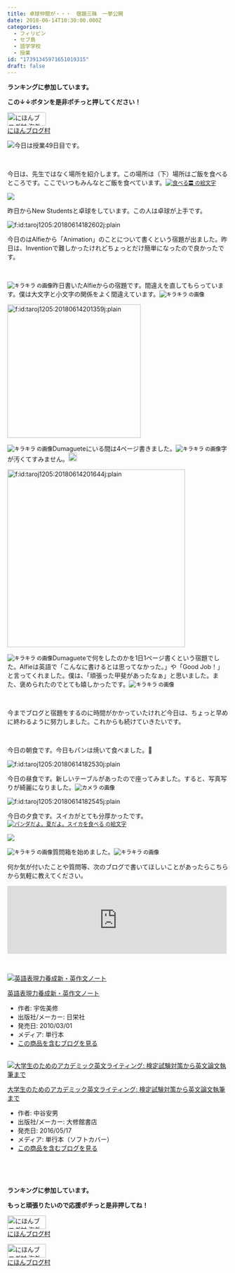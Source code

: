 ```yaml
---
title: 卓球仲間が・・・　宿題三昧　一挙公開
date: 2018-06-14T10:30:00.000Z
categories:
  - フィリピン
  - セブ島
  - 語学学校
  - 授業
id: "17391345971651019315"
draft: false
---
```

<p><strong>ランキングに参加しています。</strong></p>
<p><strong>この↓↓ボタンを是非ポチっと押してください！</strong></p>
<p><a href="//overseas.blogmura.com/cebu/ranking.html"><img src="//overseas.blogmura.com/cebu/img/cebu88_31.gif" alt="にほんブログ村 海外生活ブログ セブ島情報へ" width="88" height="31" border="0" /></a><br /><a href="//overseas.blogmura.com/cebu/ranking.html">にほんブログ村</a></p>
<p><img class="magnifiable" src="https://lh3.googleusercontent.com/-c5Al1YyH4Oo/WyI5tO5JH5I/AAAAAAAAG_c/9sC7hekE3ug71U7-4o-p-LGlcu9tcMScwCE0YBhgL/s1024/DSC_0026.JPG" />今日は授業49日目です。</p>
<p> </p>
<p>今日は、先生ではなく場所を紹介します。この場所は（下）場所はご飯を食べるところです。ここでいつもみんなとご飯を食べています。<a href="http://emoji7.jp/059xa_776758/%E9%A3%9F%E3%81%B9%E3%82%8B%E3%80%93/" style="font-size: 12px; font-family: Meiryo; font-style: normal; font-variant-ligatures: normal; font-variant-caps: normal; font-weight: 400; letter-spacing: normal; orphans: 2; text-align: start; text-indent: 0px; text-transform: none; white-space: normal; widows: 2; word-spacing: 0px; -webkit-text-stroke-width: 0px;"><img style="font-size: 12px;" src="http://gazo.emoji7.jp/img/059xa_776758/%E9%A3%9F%E3%81%B9%E3%82%8B%E3%80%93_m.gif" alt="食べる〓 の絵文字" border="0" /></a></p>
<p><img class="magnifiable" src="https://lh3.googleusercontent.com/-A5D8SmXacr4/WyJCGl_DLmI/AAAAAAAAHAo/P9CDhgIOMlUxHEPpAMTa4vr8hUsKtUfcgCE0YBhgL/s1024/IMG_20180614_182034.jpg" /></p>
<p>昨日からNew Studentsと卓球をしています。この人は卓球が上手です。</p>
<p><img class="hatena-fotolife" title="f:id:taroj1205:20180614182602j:plain" src="https://cdn-ak.f.st-hatena.com/images/fotolife/t/taroj1205/20180614/20180614182602.jpg" alt="f:id:taroj1205:20180614182602j:plain" /></p>
<p>今日のはAlfieから「Animation」のことについて書くという宿題が出ました。昨日は、Inventionで難しかったけれどちょっとだけ簡単になったので良かったです。</p>
<p> </p>
<p><img style="font-size: 12px; color: #000000; font-family: Meiryo; font-style: normal; font-variant-ligatures: normal; font-variant-caps: normal; font-weight: 400; letter-spacing: normal; orphans: 2; text-align: -webkit-center; text-indent: 0px; text-transform: none; white-space: normal; widows: 2; word-spacing: 0px; -webkit-text-stroke-width: 0px; text-decoration-style: initial; text-decoration-color: initial;" src="http://gazo.emoji7.jp/img/0561y_766662/%E3%82%AD%E3%83%A9%E3%82%AD%E3%83%A9_m.gif" alt="キラキラ の画像" />昨日書いたAlfieからの宿題です。間違えを直してもらっています。僕は大文字と小文字の関係をよく間違えています。<img style="font-size: 12px; color: #000000; font-family: Meiryo; font-style: normal; font-variant-ligatures: normal; font-variant-caps: normal; font-weight: 400; letter-spacing: normal; orphans: 2; text-align: -webkit-center; text-indent: 0px; text-transform: none; white-space: normal; widows: 2; word-spacing: 0px; -webkit-text-stroke-width: 0px; text-decoration-style: initial; text-decoration-color: initial;" src="http://gazo.emoji7.jp/img/0561y_766662/%E3%82%AD%E3%83%A9%E3%82%AD%E3%83%A9_m.gif" alt="キラキラ の画像" /></p>
<p><img class="hatena-fotolife" title="f:id:taroj1205:20180614201359j:plain" src="https://cdn-ak.f.st-hatena.com/images/fotolife/t/taroj1205/20180614/20180614201359.jpg" alt="f:id:taroj1205:20180614201359j:plain" width="304" /></p>
<p><img style="font-size: 12px; color: #000000; font-family: Meiryo; font-style: normal; font-variant-ligatures: normal; font-variant-caps: normal; font-weight: 400; letter-spacing: normal; orphans: 2; text-align: -webkit-center; text-indent: 0px; text-transform: none; white-space: normal; widows: 2; word-spacing: 0px; -webkit-text-stroke-width: 0px; text-decoration-style: initial; text-decoration-color: initial;" src="http://gazo.emoji7.jp/img/0561y_766662/%E3%82%AD%E3%83%A9%E3%82%AD%E3%83%A9_m.gif" alt="キラキラ の画像" />Dumagueteにいる間は4ページ書きました。<img style="font-size: 12px; color: #000000; font-family: Meiryo; font-style: normal; font-variant-ligatures: normal; font-variant-caps: normal; font-weight: 400; letter-spacing: normal; orphans: 2; text-align: -webkit-center; text-indent: 0px; text-transform: none; white-space: normal; widows: 2; word-spacing: 0px; -webkit-text-stroke-width: 0px; text-decoration-style: initial; text-decoration-color: initial;" src="http://gazo.emoji7.jp/img/0561y_766662/%E3%82%AD%E3%83%A9%E3%82%AD%E3%83%A9_m.gif" alt="キラキラ の画像" />字が汚くてすみません。<img style="font-size: 12px; color: #000000; font-family: Meiryo; font-style: normal; font-variant-ligatures: normal; font-variant-caps: normal; font-weight: 400; letter-spacing: normal; orphans: 2; text-align: -webkit-center; text-indent: 0px; text-transform: none; white-space: normal; widows: 2; word-spacing: 0px; -webkit-text-stroke-width: 0px; text-decoration-style: initial; text-decoration-color: initial;" src="http://gazo.emoji7.jp/img/03edu_149382/%E5%8B%95%E3%81%8F_m.gif" alt="動く の画像" width="20" /></p>
<p><img class="hatena-fotolife" title="f:id:taroj1205:20180614201644j:plain" src="https://cdn-ak.f.st-hatena.com/images/fotolife/t/taroj1205/20180614/20180614201644.jpg" alt="f:id:taroj1205:20180614201644j:plain" width="405" /></p>
<p><img style="font-size: 12px; color: #000000; font-family: Meiryo; font-style: normal; font-variant-ligatures: normal; font-variant-caps: normal; font-weight: 400; letter-spacing: normal; orphans: 2; text-align: -webkit-center; text-indent: 0px; text-transform: none; white-space: normal; widows: 2; word-spacing: 0px; -webkit-text-stroke-width: 0px; text-decoration-style: initial; text-decoration-color: initial;" src="http://gazo.emoji7.jp/img/0561y_766663/%E3%82%AD%E3%83%A9%E3%82%AD%E3%83%A9_m.gif" alt="キラキラ の画像" />Dumagueteで何をしたのかを1日1ページ書くという宿題でした。Alfieは英語で「こんなに書けるとは思ってなかった。」や「Good Job！」と言ってくれました。僕は、「頑張った甲斐があったなぁ」と思いました。また、褒められたのでとても嬉しかったです。<img style="font-size: 12px; color: #000000; font-family: Meiryo; font-style: normal; font-variant-ligatures: normal; font-variant-caps: normal; font-weight: 400; letter-spacing: normal; orphans: 2; text-align: -webkit-center; text-indent: 0px; text-transform: none; white-space: normal; widows: 2; word-spacing: 0px; -webkit-text-stroke-width: 0px; text-decoration-style: initial; text-decoration-color: initial;" src="http://gazo.emoji7.jp/img/0561y_766663/%E3%82%AD%E3%83%A9%E3%82%AD%E3%83%A9_m.gif" alt="キラキラ の画像" /></p>
<p> </p>
<p>今までブログと宿題をするのに時間がかかっていたけれど今日は、ちょっと早めに終わるように努力しました。これからも続けていきたいです。</p>
<p> </p>
<p>今日の朝食です。今日もパンは焼いて食べました。🍞</p>
<p><img class="hatena-fotolife" title="f:id:taroj1205:20180614182530j:plain" src="https://cdn-ak.f.st-hatena.com/images/fotolife/t/taroj1205/20180614/20180614182530.jpg" alt="f:id:taroj1205:20180614182530j:plain" /></p>
<p>今日の昼食です。新しいテーブルがあったので座ってみました。すると、写真写りが綺麗になりました。<img style="font-size: 12px; color: #000000; font-family: Meiryo; font-style: normal; font-variant-ligatures: normal; font-variant-caps: normal; font-weight: 400; letter-spacing: normal; orphans: 2; text-align: -webkit-center; text-indent: 0px; text-transform: none; white-space: normal; widows: 2; word-spacing: 0px; -webkit-text-stroke-width: 0px; text-decoration-style: initial; text-decoration-color: initial;" src="http://gazo.emoji7.jp/img/04rhx_605119/%E3%82%AB%E3%83%A1%E3%83%A9_m.gif" alt="カメラ の画像" /></p>
<p><img class="hatena-fotolife" title="f:id:taroj1205:20180614182545j:plain" src="https://cdn-ak.f.st-hatena.com/images/fotolife/t/taroj1205/20180614/20180614182545.jpg" alt="f:id:taroj1205:20180614182545j:plain" /></p>
<p>今日の夕食です。スイカがとても分厚かったです。<a href="http://emoji7.jp/05100_734612/%E3%83%91%E3%83%B3%E3%83%80%E3%81%A0%E3%82%88%E3%80%82%E5%A4%8F%E3%81%A0%E3%82%88%E3%80%82%E3%82%B9%E3%82%A4%E3%82%AB%E3%82%92%E9%A3%9F%E3%81%B9%E3%82%8B/" style="font-size: 12px; font-family: Meiryo; font-style: normal; font-variant-ligatures: normal; font-variant-caps: normal; font-weight: 400; letter-spacing: normal; orphans: 2; text-align: start; text-indent: 0px; text-transform: none; white-space: normal; widows: 2; word-spacing: 0px; -webkit-text-stroke-width: 0px;"><img style="font-size: 12px;" src="http://gazo.emoji7.jp/img/05100_734612/%E3%83%91%E3%83%B3%E3%83%80%E3%81%A0%E3%82%88%E3%80%82%E5%A4%8F%E3%81%A0%E3%82%88%E3%80%82%E3%82%B9%E3%82%A4%E3%82%AB%E3%82%92%E9%A3%9F%E3%81%B9%E3%82%8B_m.gif" alt="パンダだよ。夏だよ。スイカを食べる の絵文字" border="0" /></a></p>
<p><img class="magnifiable" src="https://lh3.googleusercontent.com/-zHQyLgRgNC4/WyI5q_iLXAI/AAAAAAAAHBU/pLYij_l5Ebkd3lBa0DjWM9qbWK9fpI-MwCE0YBhgL/s1024/IMG_20180614_173057.jpg" /></p>
<p><img style="font-size: 12px; color: #000000; font-family: Meiryo; font-style: normal; font-variant-ligatures: normal; font-variant-caps: normal; font-weight: 400; letter-spacing: normal; orphans: 2; text-align: -webkit-center; text-indent: 0px; text-transform: none; white-space: normal; widows: 2; word-spacing: 0px; -webkit-text-stroke-width: 0px; text-decoration-style: initial; text-decoration-color: initial;" src="http://gazo.emoji7.jp/img/0561y_766662/%E3%82%AD%E3%83%A9%E3%82%AD%E3%83%A9_m.gif" alt="キラキラ の画像" />質問箱を始めました。<img style="font-size: 12px; color: #000000; font-family: Meiryo; font-style: normal; font-variant-ligatures: normal; font-variant-caps: normal; font-weight: 400; letter-spacing: normal; orphans: 2; text-align: -webkit-center; text-indent: 0px; text-transform: none; white-space: normal; widows: 2; word-spacing: 0px; -webkit-text-stroke-width: 0px; text-decoration-style: initial; text-decoration-color: initial;" src="http://gazo.emoji7.jp/img/0561y_766662/%E3%82%AD%E3%83%A9%E3%82%AD%E3%83%A9_m.gif" alt="キラキラ の画像" /></p>
<p>何か気が付いたことや質問等、次のブログで書いてほしいことがあったらこちらから気軽に教えてください。</p>
<p><iframe class="embed-card embed-webcard" style="display: block; width: 100%; height: 155px; max-width: 500px; margin: 10px 0px;" title="太朗の質問箱です" src="https://hatenablog-parts.com/embed?url=https%3A%2F%2Fpeing.net%2Fja%2Ftaroj1205" frameborder="0" scrolling="no"></iframe></p>
<p> </p>
<div class="freezed">
<div class="hatena-asin-detail"><a href="http://www.amazon.co.jp/exec/obidos/ASIN/4816811729/taroj1205-hatena-22/"><img class="hatena-asin-detail-image" title="英語表現力養成新・英作文ノート" src="https://images-fe.ssl-images-amazon.com/images/I/41M79l%2BlB5L._SL160_.jpg" alt="英語表現力養成新・英作文ノート" /></a>
<div class="hatena-asin-detail-info">
<p class="hatena-asin-detail-title"><a href="http://www.amazon.co.jp/exec/obidos/ASIN/4816811729/taroj1205-hatena-22/">英語表現力養成新・英作文ノート</a></p>
<ul>
<li><span class="hatena-asin-detail-label">作者:</span> 宇佐美修</li>
<li><span class="hatena-asin-detail-label">出版社/メーカー:</span> 日栄社</li>
<li><span class="hatena-asin-detail-label">発売日:</span> 2010/03/01</li>
<li><span class="hatena-asin-detail-label">メディア:</span> 単行本</li>
<li><a href="http://d.hatena.ne.jp/asin/4816811729/taroj1205-hatena-22" target="_blank">この商品を含むブログを見る</a></li>
</ul>
</div>
<div class="hatena-asin-detail-foot"> </div>
</div>
<div class="hatena-asin-detail"><a href="http://www.amazon.co.jp/exec/obidos/ASIN/4469246026/taroj1205-hatena-22/"><img class="hatena-asin-detail-image" title="大学生のためのアカデミック英文ライティング: 検定試験対策から英文論文執筆まで" src="https://images-fe.ssl-images-amazon.com/images/I/51On40AimiL._SL160_.jpg" alt="大学生のためのアカデミック英文ライティング: 検定試験対策から英文論文執筆まで" /></a>
<div class="hatena-asin-detail-info">
<p class="hatena-asin-detail-title"><a href="http://www.amazon.co.jp/exec/obidos/ASIN/4469246026/taroj1205-hatena-22/">大学生のためのアカデミック英文ライティング: 検定試験対策から英文論文執筆まで</a></p>
<ul>
<li><span class="hatena-asin-detail-label">作者:</span> 中谷安男</li>
<li><span class="hatena-asin-detail-label">出版社/メーカー:</span> 大修館書店</li>
<li><span class="hatena-asin-detail-label">発売日:</span> 2016/05/17</li>
<li><span class="hatena-asin-detail-label">メディア:</span> 単行本（ソフトカバー）</li>
<li><a href="http://d.hatena.ne.jp/asin/4469246026/taroj1205-hatena-22" target="_blank">この商品を含むブログを見る</a></li>
</ul>
</div>
<div class="hatena-asin-detail-foot"> </div>
</div>
</div>
<p> </p>
<div class="freezed">
<p><strong>ランキングに参加しています。</strong></p>
<p><strong>もっと頑張りたいので応援ポチっと是非押してね！</strong></p>
<p><a href="//overseas.blogmura.com/studyabroad_parent/ranking.html"><img src="//overseas.blogmura.com/studyabroad_parent/img/studyabroad_parent88_31.gif" alt="にほんブログ村 海外生活ブログ 親子留学・ジュニア留学へ" width="88" height="31" border="0" /></a><br /><a href="//overseas.blogmura.com/studyabroad_parent/ranking.html">にほんブログ村</a></p>
<p><a href="//overseas.blogmura.com/cebu/ranking.html"><img src="//overseas.blogmura.com/cebu/img/cebu88_31.gif" alt="にほんブログ村 海外生活ブログ セブ島情報へ" width="88" height="31" border="0" /></a><br /><a href="//overseas.blogmura.com/cebu/ranking.html">にほんブログ村</a></p>
</div>
<div id="simple-translate"> </div>
